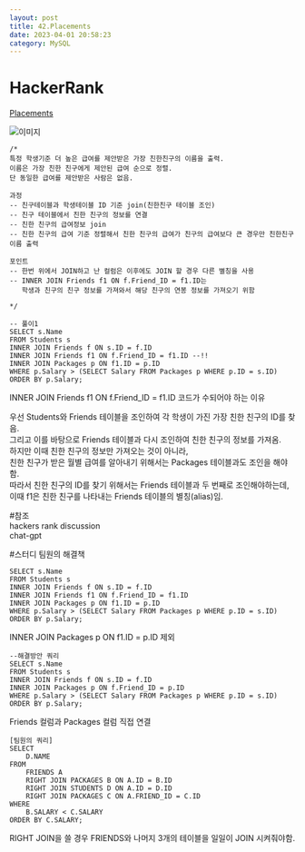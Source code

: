 ```yaml
---
layout: post
title: 42.Placements
date: 2023-04-01 20:58:23 
category: MySQL
---
```


# HackerRank 
 [Placements](https://www.hackerrank.com/challenges/placements/problem)  
 
![이미지](https://s3.amazonaws.com/hr-challenge-images/12895/1443820186-2a9b4939a8-1.png)  

```MySQL
/*
특정 학생기준 더 높은 급여를 제안받은 가장 친한친구의 이름을 출력.
이름은 가장 친한 친구에게 제안된 급여 순으로 정렬.
단 동일한 급여를 제안받은 사람은 없음. 

과정 
-- 친구테이블과 학생테이블 ID 기준 join(친한친구 테이블 조인) 
-- 친구 테이블에서 친한 친구의 정보를 연결   
-- 친한 친구의 급여정보 join
-- 친한 친구의 급여 기준 정렬해서 친한 친구의 급여가 친구의 급여보다 큰 경우만 친한친구 이름 출력 

포인트 
-- 한번 위에서 JOIN하고 난 컬럼은 이후에도 JOIN 할 경우 다른 별칭을 사용 
-- INNER JOIN Friends f1 ON f.Friend_ID = f1.ID는 
   학생과 친구의 친구 정보를 가져와서 해당 친구의 연봉 정보를 가져오기 위함
   
*/

-- 풀이1
SELECT s.Name
FROM Students s
INNER JOIN Friends f ON s.ID = f.ID
INNER JOIN Friends f1 ON f.Friend_ID = f1.ID --!!
INNER JOIN Packages p ON f1.ID = p.ID
WHERE p.Salary > (SELECT Salary FROM Packages p WHERE p.ID = s.ID)
ORDER BY p.Salary;
``` 

INNER JOIN Friends f1 ON f.Friend_ID = f1.ID 코드가 수되어야 하는 이유  

우선 Students와 Friends 테이블을 조인하여 각 학생이 가진 가장 친한 친구의 ID를 찾음.  
그리고 이를 바탕으로 Friends 테이블과 다시 조인하여 친한 친구의 정보를 가져옴.  
하지만 이때 친한 친구의 정보만 가져오는 것이 아니라,  
친한 친구가 받은 월별 급여를 알아내기 위해서는 Packages 테이블과도 조인을 해야함.  
따라서 친한 친구의 ID를 찾기 위해서는 Friends 테이블과 두 번째로 조인해야하는데,  
이때 f1은 친한 친구를 나타내는 Friends 테이블의 별칭(alias)임.  

#참조  
hackers rank discussion    
chat-gpt  
[]()   

#스터디 팀원의 해결책
```MySQL
SELECT s.Name
FROM Students s
INNER JOIN Friends f ON s.ID = f.ID
INNER JOIN Friends f1 ON f.Friend_ID = f1.ID 
INNER JOIN Packages p ON f1.ID = p.ID
WHERE p.Salary > (SELECT Salary FROM Packages p WHERE p.ID = s.ID)
ORDER BY p.Salary;
``` 
INNER JOIN Packages p ON f1.ID = p.ID 제외  
```
--해결방안 쿼리 
SELECT s.Name
FROM Students s
INNER JOIN Friends f ON s.ID = f.ID
INNER JOIN Packages p ON f.Friend_ID = p.ID
WHERE p.Salary > (SELECT Salary FROM Packages p WHERE p.ID = s.ID)
ORDER BY p.Salary;
```  
Friends 컬럼과 Packages 컬럼 직접 연결  
``` 
[팀원의 쿼리]  
SELECT
    D.NAME
FROM
    FRIENDS A
    RIGHT JOIN PACKAGES B ON A.ID = B.ID
    RIGHT JOIN STUDENTS D ON A.ID = D.ID
    RIGHT JOIN PACKAGES C ON A.FRIEND_ID = C.ID
WHERE 
    B.SALARY < C.SALARY
ORDER BY C.SALARY;
``` 
RIGHT JOIN을 쓸 경우 FRIENDS와 나머지 3개의 테이블을 일일이 JOIN 시켜줘야함.
